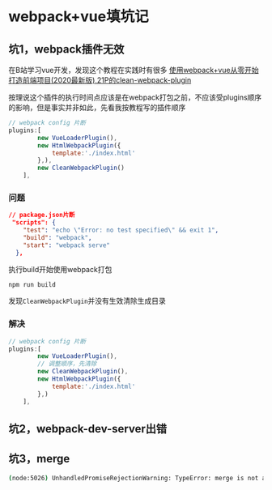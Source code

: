 # webpack+vue填坑记

## 坑1，webpack插件无效

在B站学习vue开发，发现这个教程在实践时有很多
[使用webpack+vue从零开始打造前端项目(2020最新版),21P的clean-webpack-plugin](https://www.bilibili.com/video/BV157411V7Dh?p=21)

按理说这个插件的执行时间点应该是在webpack打包之前，不应该受plugins顺序的影响，但是事实并非如此，先看我按教程写的插件顺序

```javascript
// webpack config 片断
plugins:[
        new VueLoaderPlugin(),
        new HtmlWebpackPlugin({
            template:'./index.html'
        },),
        new CleanWebpackPlugin()
    ],
```

### 问题

```json
// package.json片断
 "scripts": {
    "test": "echo \"Error: no test specified\" && exit 1",
    "build": "webpack",
    "start": "webpack serve"
  },
```

执行build开始使用webpack打包

```bash
npm run build
```

发现`CleanWebpackPlugin`并没有生效清除生成目录

### 解决

```javascript
// webpack config 片断
plugins:[
        new VueLoaderPlugin(),
        // 调整顺序，先清除
        new CleanWebpackPlugin(),
        new HtmlWebpackPlugin({
            template:'./index.html'
        },)
    ],
```

## 坑2，webpack-dev-server出错



## 坑3，merge

```bash
(node:5026) UnhandledPromiseRejectionWarning: TypeError: merge is not a function
```

